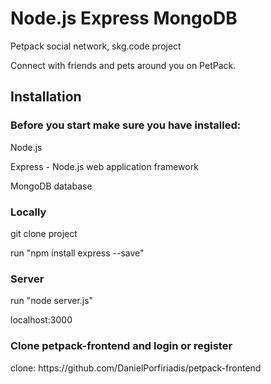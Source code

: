 <h1> Node.js Express MongoDB </h1>
<p> Petpack social network, skg.code project </p>
<p> Connect with friends and pets around you on PetPack. </p>
<h2> Installation </h2>
</hr>
<h3>Before you start make sure you have installed:</h3>
<p> Node.js </p>
<p> Express - Node.js web application framework </p>
<p>  MongoDB database </p>
<h3> Locally </h3>
</hr>
<p> git clone project </p>
<p> run "npm install express --save" </p>
<h3> Server </h3>
<p> run "node server.js" </p>
<p> localhost:3000 </p>
<h3> Clone petpack-frontend and login or register </h3>
<p> clone: https://github.com/DanielPorfiriadis/petpack-frontend </p>

